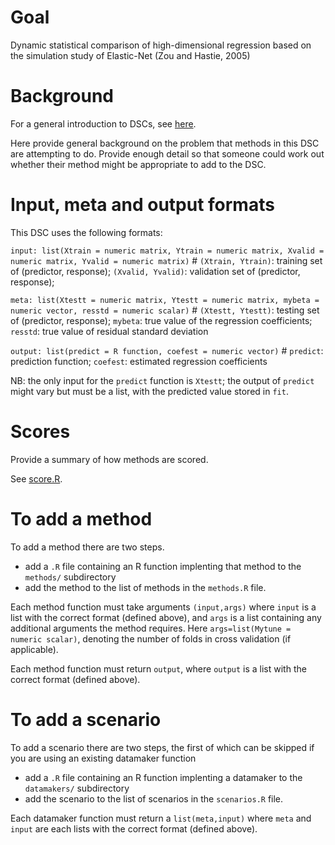 # Goal

Dynamic statistical comparison of high-dimensional regression based on the simulation study of Elastic-Net (Zou and Hastie, 2005)

# Background 

For a general introduction to DSCs, see [here](https://github.com/stephens999/dscr/blob/master/intro.md).

Here provide general background on the problem that methods in this DSC are attempting to do.
Provide enough detail so that someone could work out whether their method might be appropriate to add to the DSC.

# Input, meta and output formats

This DSC uses the following formats:

`input: list(Xtrain = numeric matrix, Ytrain = numeric matrix, Xvalid = numeric matrix, Yvalid = numeric matrix)` # `(Xtrain, Ytrain)`: training set of (predictor, response); `(Xvalid, Yvalid)`: validation set of (predictor, response); 

`meta: list(Xtestt = numeric matrix, Ytestt = numeric matrix, mybeta = numeric vector, resstd = numeric scalar)` # `(Xtestt, Ytestt)`: testing set of (predictor, response); `mybeta`: true value of the regression coefficients; `resstd`: true value of residual standard deviation

`output: list(predict = R function, coefest = numeric vector)` # `predict`: prediction function; `coefest`: estimated regression coefficients

NB: the only input for the `predict` function is `Xtestt`; the output of `predict` might vary but must be a list, with the predicted value stored in `fit`. 

# Scores

Provide a summary of how methods are scored.

See [score.R](score.R).

# To add a method

To add a method there are two steps.

- add a `.R` file containing an R function implenting that method to the `methods/` subdirectory
- add the method to the list of methods in the `methods.R` file.

Each method function must take arguments `(input,args)` where `input` is a list with the correct format (defined above), and `args` is a list containing any additional arguments the method requires. Here `args=list(Mytune = numeric scalar)`, denoting the number of folds in cross validation (if applicable). 

Each method function must return `output`, where `output` is a list with the correct format (defined above).

# To add a scenario

To add a scenario there are two steps, the first of which can be skipped if you are using an existing datamaker function

- add a `.R` file containing an R function implenting a datamaker to the `datamakers/` subdirectory
- add the scenario to the list of scenarios in the `scenarios.R` file.

Each datamaker function must return a `list(meta,input)` where `meta` and `input` are each lists with the correct format
(defined above).

